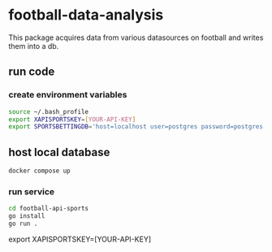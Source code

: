# football-data-analysis

This package acquires data from various datasources on football and writes them into a db.

## run code

### create environment variables

```bash
source ~/.bash_profile
export XAPISPORTSKEY=[YOUR-API-KEY]
export SPORTSBETTINGDB='host=localhost user=postgres password=postgres dbname=postgres port=5434'
```

## host local database

```bash
docker compose up
```

### run service

```bash
cd football-api-sports
go install
go run .
```

export XAPISPORTSKEY=[YOUR-API-KEY]
